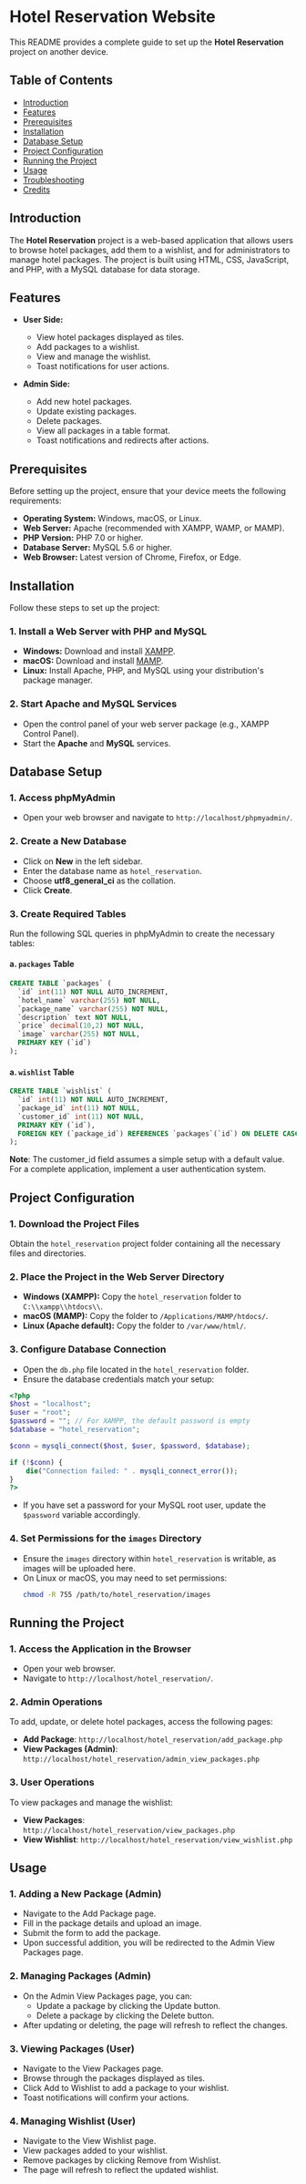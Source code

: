 # Hotel Reservation Website

This README provides a complete guide to set up the **Hotel Reservation** project on another device.

## Table of Contents

- [Introduction](#introduction)
- [Features](#features)
- [Prerequisites](#prerequisites)
- [Installation](#installation)
- [Database Setup](#database-setup)
- [Project Configuration](#project-configuration)
- [Running the Project](#running-the-project)
- [Usage](#usage)
- [Troubleshooting](#troubleshooting)
- [Credits](#credits)

## Introduction

The **Hotel Reservation** project is a web-based application that allows users to browse hotel packages, add them to a wishlist, and for administrators to manage hotel packages. The project is built using HTML, CSS, JavaScript, and PHP, with a MySQL database for data storage.

## Features

- **User Side:**
  - View hotel packages displayed as tiles.
  - Add packages to a wishlist.
  - View and manage the wishlist.
  - Toast notifications for user actions.

- **Admin Side:**
  - Add new hotel packages.
  - Update existing packages.
  - Delete packages.
  - View all packages in a table format.
  - Toast notifications and redirects after actions.

## Prerequisites

Before setting up the project, ensure that your device meets the following requirements:

- **Operating System:** Windows, macOS, or Linux.
- **Web Server:** Apache (recommended with XAMPP, WAMP, or MAMP).
- **PHP Version:** PHP 7.0 or higher.
- **Database Server:** MySQL 5.6 or higher.
- **Web Browser:** Latest version of Chrome, Firefox, or Edge.

## Installation

Follow these steps to set up the project:

### 1. Install a Web Server with PHP and MySQL

- **Windows:** Download and install [XAMPP](https://www.apachefriends.org/index.html).
- **macOS:** Download and install [MAMP](https://www.mamp.info/en/).
- **Linux:** Install Apache, PHP, and MySQL using your distribution's package manager.

### 2. Start Apache and MySQL Services

- Open the control panel of your web server package (e.g., XAMPP Control Panel).
- Start the **Apache** and **MySQL** services.

## Database Setup

### 1. Access phpMyAdmin

- Open your web browser and navigate to `http://localhost/phpmyadmin/`.

### 2. Create a New Database

- Click on **New** in the left sidebar.
- Enter the database name as `hotel_reservation`.
- Choose **utf8_general_ci** as the collation.
- Click **Create**.

### 3. Create Required Tables

Run the following SQL queries in phpMyAdmin to create the necessary tables:

#### a. `packages` Table

```sql
CREATE TABLE `packages` (
  `id` int(11) NOT NULL AUTO_INCREMENT,
  `hotel_name` varchar(255) NOT NULL,
  `package_name` varchar(255) NOT NULL,
  `description` text NOT NULL,
  `price` decimal(10,2) NOT NULL,
  `image` varchar(255) NOT NULL,
  PRIMARY KEY (`id`)
);
```

#### a. `wishlist` Table

```sql
CREATE TABLE `wishlist` (
  `id` int(11) NOT NULL AUTO_INCREMENT,
  `package_id` int(11) NOT NULL,
  `customer_id` int(11) NOT NULL,
  PRIMARY KEY (`id`),
  FOREIGN KEY (`package_id`) REFERENCES `packages`(`id`) ON DELETE CASCADE
);
```
**Note**: The customer_id field assumes a simple setup with a default value. For a complete application, implement a user authentication system.

## Project Configuration

### 1. Download the Project Files
Obtain the `hotel_reservation` project folder containing all the necessary files and directories.

### 2. Place the Project in the Web Server Directory

- **Windows (XAMPP):** Copy the `hotel_reservation` folder to `C:\\xampp\\htdocs\\`.
- **macOS (MAMP):** Copy the folder to `/Applications/MAMP/htdocs/`.
- **Linux (Apache default):** Copy the folder to `/var/www/html/`.

### 3. Configure Database Connection

- Open the `db.php` file located in the `hotel_reservation` folder.
- Ensure the database credentials match your setup:

```php
<?php
$host = "localhost";
$user = "root";
$password = ""; // For XAMPP, the default password is empty
$database = "hotel_reservation";

$conn = mysqli_connect($host, $user, $password, $database);

if (!$conn) {
    die("Connection failed: " . mysqli_connect_error());
}
?>
```
- If you have set a password for your MySQL root user, update the `$password` variable accordingly.

### 4. Set Permissions for the `images` Directory

- Ensure the `images` directory within `hotel_reservation` is writable, as images will be uploaded here.
- On Linux or macOS, you may need to set permissions:
  ```bash
  chmod -R 755 /path/to/hotel_reservation/images
  ```

## Running the Project

### 1. Access the Application in the Browser

- Open your web browser.
- Navigate to `http://localhost/hotel_reservation/`.

### 2. Admin Operations
To add, update, or delete hotel packages, access the following pages:

- **Add Package**: `http://localhost/hotel_reservation/add_package.php`
- **View Packages (Admin)**: `http://localhost/hotel_reservation/admin_view_packages.php`

### 3. User Operations
To view packages and manage the wishlist:

- **View Packages**: `http://localhost/hotel_reservation/view_packages.php`
- **View Wishlist**: `http://localhost/hotel_reservation/view_wishlist.php`

## Usage

### 1. Adding a New Package (Admin)

- Navigate to the Add Package page.
- Fill in the package details and upload an image.
- Submit the form to add the package.
- Upon successful addition, you will be redirected to the Admin View Packages page.

### 2. Managing Packages (Admin)
 
- On the Admin View Packages page, you can:
  - Update a package by clicking the Update button.
  - Delete a package by clicking the Delete button.
- After updating or deleting, the page will refresh to reflect the changes.

### 3. Viewing Packages (User)

- Navigate to the View Packages page.
- Browse through the packages displayed as tiles.
- Click Add to Wishlist to add a package to your wishlist.
- Toast notifications will confirm your actions.

### 4. Managing Wishlist (User)

- Navigate to the View Wishlist page.
- View packages added to your wishlist.
- Remove packages by clicking Remove from Wishlist.
- The page will refresh to reflect the updated wishlist.









